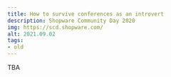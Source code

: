 ```yaml
---
title: How to survive conferences as an introvert
description: Shopware Community Day 2020
img: https://scd.shopware.com/
alt: 2021.09.02
tags:
- old
---
```

TBA
